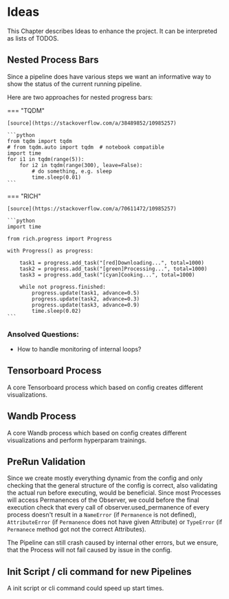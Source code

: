 # Ideas

This Chapter describes Ideas to enhance the project.
It can be interpreted as lists of TODOS.

## Nested Process Bars

Since a pipeline does have various steps we want an informative way to show the status of the current running pipeline.

Here are two approaches for nested progress bars:

=== "TQDM"

    [source](https://stackoverflow.com/a/38489852/10985257)

    ```python
    from tqdm import tqdm
    # from tqdm.auto import tqdm  # notebook compatible
    import time
    for i1 in tqdm(range(5)):
        for i2 in tqdm(range(300), leave=False):
            # do something, e.g. sleep
            time.sleep(0.01)
    ```

=== "RICH"

    [source](https://stackoverflow.com/a/70611472/10985257)

    ```python
    import time

    from rich.progress import Progress

    with Progress() as progress:

        task1 = progress.add_task("[red]Downloading...", total=1000)
        task2 = progress.add_task("[green]Processing...", total=1000)
        task3 = progress.add_task("[cyan]Cooking...", total=1000)

        while not progress.finished:
            progress.update(task1, advance=0.5)
            progress.update(task2, advance=0.3)
            progress.update(task3, advance=0.9)
            time.sleep(0.02)
    ```

### Ansolved Questions:

- How to handle monitoring of internal loops?

## Tensorboard Process

A core Tensorboard process which based on config creates different visualizations.

## Wandb Process

A core Wandb process which based on config creates different visualizations and perform hyperparam trainings.

## PreRun Validation

Since we create mostly everything dynamic from the config and only checking that the general structure of the config is correct, also validating the actual run before executing, would be beneficial.
Since most Processes will access Permanences of the Observer, we could before the final execution check that every call of observer.used_permanence of every process doesn't result in a `NameError` (if `Permanence` is not defined), `AttributeError` (if `Permanence` does not have given Attribute) or `TypeError` (if `Permanece` method got not the correct Attributes).

The Pipeline can still crash caused by internal other errors, but we ensure, that the Process will not fail caused by issue in the config.

## Init Script / cli command for new Pipelines

A init script or cli command could speed up start times.
